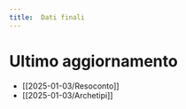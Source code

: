 ```yaml
---
title:  Dati finali
---
```

# Ultimo aggiornamento
- [[2025-01-03/Resoconto]]
- [[2025-01-03/Archetipi]]